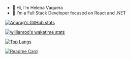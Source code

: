 - 👋 Hi, I’m Helena Vaquera
- 👀 I’m a Full Stack Developer focused on React and .NET

[![Anurag's GitHub stats](https://github-readme-stats.vercel.app/api?username=helenalvp&theme=dark&show_icons=tru)](https://github.com/anuraghazra/github-readme-stats)

[![willianrod's wakatime stats](https://github-readme-stats.vercel.app/api/wakatime?username=Helena)](https://github.com/anuraghazra/github-readme-stats)


[![Top Langs](https://github-readme-stats.vercel.app/api/top-langs/?username=helenalvp&layout=compact)](https://github.com/anuraghazra/github-readme-stats)


[![Readme Card](https://github-readme-stats.vercel.app/api/pin/?username=helenalvp&repo=cart-checker)](https://github.com/anuraghazra/github-readme-stats)



